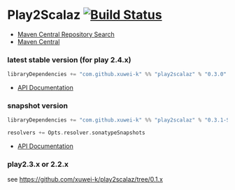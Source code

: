 # Play2Scalaz [![Build Status](https://secure.travis-ci.org/xuwei-k/play2scalaz.png?branch=master)](http://travis-ci.org/xuwei-k/play2scalaz)

- [Maven Central Repository Search](http://search.maven.org/#search%7Cga%7C1%7Cg%3A%22com.github.xuwei-k%22)
- [Maven Central](http://repo1.maven.org/maven2/com/github/xuwei-k/)

### latest stable version (for play 2.4.x)

```scala
libraryDependencies += "com.github.xuwei-k" %% "play2scalaz" % "0.3.0"
```

- [API Documentation](https://oss.sonatype.org/service/local/repositories/releases/archive/com/github/xuwei-k/play2scalaz_2.11/0.3.0/play2scalaz_2.11-0.3.0-javadoc.jar/!/index.html)

### snapshot version

```scala
libraryDependencies += "com.github.xuwei-k" %% "play2scalaz" % "0.3.1-SNAPSHOT"

resolvers += Opts.resolver.sonatypeSnapshots
```
- [API Documentation](https://oss.sonatype.org/service/local/repositories/snapshots/archive/com/github/xuwei-k/play2scalaz_2.11/0.3.1-SNAPSHOT/play2scalaz_2.11-0.3.1-SNAPSHOT-javadoc.jar/!/index.html)


### play2.3.x or 2.2.x

see <https://github.com/xuwei-k/play2scalaz/tree/0.1.x>
